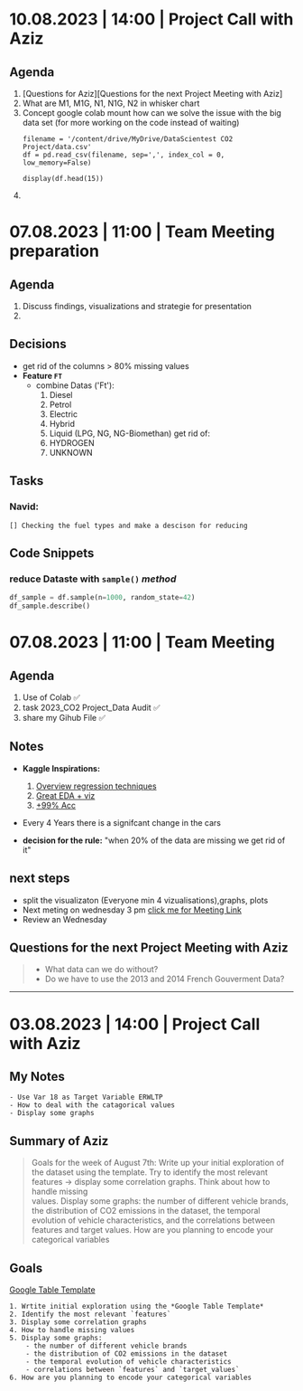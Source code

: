 # 10.08.2023 | 14:00 | Project Call with Aziz
## Agenda
1. [Questions for Aziz][Questions for the next Project Meeting with Aziz]
2. What are M1, M1G, N1, N1G, N2 in whisker chart
3. Concept google colab mount how can we solve the issue with the big data set (for more working on the code instead of waiting)
    ```
    filename = '/content/drive/MyDrive/DataScientest CO2 Project/data.csv'
    df = pd.read_csv(filename, sep=',', index_col = 0, low_memory=False)

    display(df.head(15))
    ```
5. 

# 07.08.2023 | 11:00 | Team Meeting preparation
## Agenda
1. Discuss findings, visualizations and strategie for presentation
2.  

## Decisions
- get rid of the columns > 80% missing values
- **Feature `FT`**
    - combine Datas ('Ft'):
        1. Diesel 
        2. Petrol 
        3. Electric
        4. Hybrid
        5. Liquid (LPG, NG, NG-Biomethan)
    get rid of:
        6. HYDROGEN
        7. UNKNOWN

## Tasks
### Navid:
    [] Checking the fuel types and make a descison for reducing

## Code Snippets
### reduce Dataste with `sample()` ***method***
```python
df_sample = df.sample(n=1000, random_state=42)
df_sample.describe()
```


# 07.08.2023 | 11:00 | Team Meeting
## Agenda
1. Use of  Colab ✅
2. task 2023_CO2 Project_Data Audit ✅
3. share my Gihub File ✅

## Notes
- **Kaggle Inspirations:**
    1. [Overview regression techniques](https://www.kaggle.com/code/lykin22/co2-emission-regression-techniques)
    2. [Great EDA + viz](https://www.kaggle.com/code/drfrank/co2-emission-eda-visualization-machine-learnin#-3.Exploratory-Data-Analysis)
    3. [+99% Acc](https://www.kaggle.com/code/a7madmostafa/eda-modelling-for-co2-emission-99-acc)

- Every 4 Years there is a signifcant change in the cars 
- **decision for the rule:** "when 20% of the data are missing we get rid of it"

## next steps
- split the visualizaton (Everyone min 4 vizualisations),graphs, plots
- Next meting on wednesday 3 pm [click me for Meeting Link](https://calendar.google.com/calendar/event?action=TEMPLATE&tmeid=NW5pbzQ5aGc1YWdtY3Zxb2k1bDFidm1iZ2ogbGFuei5zdEBt&tmsrc=lanz.st%40gmail.com)
- Review an Wednesday

## Questions for the next Project Meeting with Aziz

>- What data can we do without?
>- Do we have to use the 2013 and 2014 French Gouverment Data?


---
# 03.08.2023 | 14:00 | Project Call with Aziz

## My Notes
    - Use Var 18 as Target Variable ERWLTP
    - How to deal with the catagorical values
    - Display some graphs 

## Summary of Aziz

> Goals for the week of August 7th: Write up your initial exploration of the dataset using the template. Try to identify the most relevant features -> display some correlation graphs. Think about how to handle missing     
 values. Display some graphs: the number of different vehicle brands, the distribution of CO2 emissions in the dataset, the temporal evolution of vehicle characteristics, and the correlations between features and target 
 values. How are you planning to encode your categorical variables

## Goals
[Google Table Template](https://docs.google.com/spreadsheets/d/19EffSCbW8gdt67DQ4ZDm2azBAgCSZk_XFSyCPIuHPws/edit?usp=sharing)

    1. Wrtite initial exploration using the *Google Table Template* 
    2. Identify the most relevant `features`
    3. Display some correlation graphs
    4. How to handle missing values
    5. Display some graphs:
        - the number of different vehicle brands
        - the distribution of CO2 emissions in the dataset
        - the temporal evolution of vehicle characteristics
        - correlations between `features` and `target_values`
    6. How are you planning to encode your categorical variables
